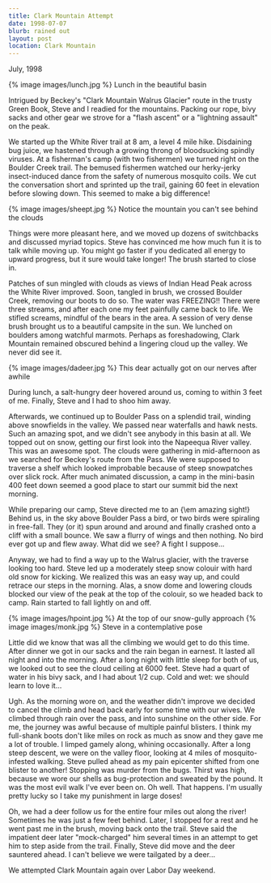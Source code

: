 ```yaml
---
title: Clark Mountain Attempt
date: 1998-07-07
blurb: rained out
layout: post
location: Clark Mountain
---
```


July, 1998

{% image images/lunch.jpg %}
Lunch in the beautiful basin



Intrigued by Beckey's "Clark Mountain Walrus Glacier" route in
the trusty Green Book, 
Steve and I readied for the mountains.
Packing our rope, bivy sacks and other gear we strove for
a "flash ascent" or a "lightning assault" on the peak.



We started up the White River trail at 8 am, a level 4 mile
hike.  Disdaining bug juice, we hastened through a growing
throng of bloodsucking spindly viruses.  At a fisherman's
camp (with two fishermen) we turned right on the
Boulder Creek trail.  The bemused fishermen watched our
herky-jerky insect-induced dance from the safety of numerous
mosquito coils.  We cut the conversation short and sprinted
up the trail, gaining 60 feet in elevation before slowing
down.  This seemed to make a big difference!



{% image images/sheept.jpg %}
Notice the mountain you can't see behind the clouds


Things were more pleasant here, and we moved up dozens of
switchbacks and discussed myriad topics.  Steve has convinced
me how much fun it is to talk while moving up.  You might
go faster if you dedicated all energy to upward progress,
but it sure would take longer!  The brush started to close
in.



Patches of sun mingled with clouds as views of Indian Head
Peak across the White River improved.  Soon, tangled in brush,
we crossed Boulder Creek, removing our boots to do so.  The
water was FREEZING!!  There were three streams, and after each
one my feet painfully came back to life.  We stifled screams,
mindful of the bears in the area.  A session of very dense
brush brought us to a beautiful campsite in the sun.  We
lunched on boulders among watchful marmots.  Perhaps as
foreshadowing, Clark Mountain remained obscured behind a
lingering cloud up the valley.  We never did see it.



{% image images/dadeer.jpg %}
This dear actually got on our nerves after awhile

During lunch, a salt-hungry deer hovered around us, coming to
within 3 feet of me.  Finally, Steve and I had to shoo him away.



Afterwards, we continued up to Boulder Pass on a splendid trail, winding above
snowfields in the valley.  We passed near waterfalls and hawk nests.  Such an
amazing spot, and we didn't see anybody in this basin at all.  We topped out on
snow, getting our first look into the Napeequa River valley.  This was an
awesome spot.  The clouds were gathering in mid-afternoon as we searched for
Beckey's route from the Pass.  We were supposed to traverse a shelf which looked
improbable because of steep snowpatches over slick rock.  After much animated
discussion, a camp in the mini-basin 400 feet down seemed a good place to start
our summit bid the next morning.



While preparing our camp, Steve directed me to an {\em amazing sight!}
Behind us, in the sky above Boulder Pass a bird, or two birds
were spiraling in free-fall.  They (or it) spun around and around
and finally crashed onto a cliff with a small bounce.  We saw a
flurry of wings and then nothing.  No bird ever got up and flew
away.  What did we see?  A fight I suppose...



Anyway, we had to find a way up to the Walrus glacier, with the traverse
looking too hard.  Steve led up a moderately steep snow colouir with
hard old snow for kicking.  We realized this was an easy way up, and
could retrace our steps in the morning.  Alas, a snow dome and 
lowering clouds blocked our view of the peak at the top of the colouir, so
we headed back to camp.  Rain started to fall lightly on and off.



{% image images/hpoint.jpg %}
At the top of our snow-gully approach
{% image images/monk.jpg %}
Steve in a contemplative pose

Little did we know that was all the climbing we would get to do this
time.  After dinner we got in our sacks and the rain began in earnest.
It lasted all night and into the morning.  After a long night
with little sleep for both of us, we looked out to see the cloud ceiling
at 6000 feet.
Steve had a quart
of water in his bivy sack, and I had about 1/2 cup.  Cold and wet: we
should learn to love it...



Ugh.  As the morning wore on, and the weather didn't improve we decided
to cancel the climb and head back early for some time with our wives.
We climbed through rain over the pass, and into sunshine on the other
side.  For me, the journey was awful because of multiple painful blisters.
I think my full-shank boots don't like miles on rock as much as snow and
they gave me a lot of trouble.  I limped gamely along, whining occasionally.
After a long steep descent, we were on the valley floor, looking at 4 miles
of mosquito-infested walking.  Steve pulled ahead as my pain epicenter
shifted from one blister to another!  Stopping was murder from the bugs.
Thirst was high, because we wore our shells as bug-protection and sweated
by the pound.  It was the most evil walk I've ever been on.  Oh well.
That happens.  I'm usually pretty lucky so I take my punishment in large
doses!



Oh, we had a deer follow us for the entire four miles out along the 
river!  Sometimes he was just a few feet behind.  Later, I stopped for a
rest and he went past me in the brush, moving back onto the trail.  Steve
said the impatient deer later "mock-charged" him several times in an
attempt to get him to step aside from the trail.  Finally, Steve did move
and the deer sauntered ahead.  I can't believe we were tailgated by a
deer...



We attempted Clark Mountain again over Labor Day weekend.



